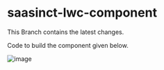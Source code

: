 # saasinct-lwc-component

This Branch contains the latest changes.
 
 Code to build the component given below.
 
 ![image](https://github.com/Azam17-SFD/saasinct-lwc-component/assets/130790059/c9f3d58e-5e67-4f5a-b4b3-ece62f7408b4)
